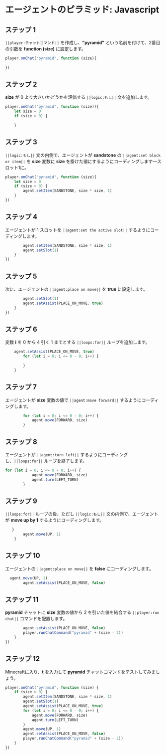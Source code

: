 # エージェントのピラミッド: Javascript


## ステップ 1
``||player:チャットコマンド||`` を作成し、**"pyramid"** という名前を付けて、2番目の引数を **function (size)** に設定します。

```javascript
player.onChat("pyramid", function (size){ 
 
}) 
```

## ステップ 2

**size** が 0 より大きいかどうかを評価する ``||logic:もし||`` 文を追加します。

```javascript
player.onChat("pyramid", function (size)){ 
    let size = 0 
    if (size > 0) { 
      
    } 
```

## ステップ 3

``||logic:もし||`` 文の内側で、エージェントが **sandstone** の ``||agent:set block or item||`` を **size** 変数に **size** を掛けた値にするようにコーディングします—スロット1に。

```javascript
player.onChat("pyramid", function (size){ 
    let size = 0 
    if (size > 0) { 
        agent.setItem(SANDSTONE, size * size, 1) 
    } 
}) 
```

## ステップ 4

エージェントが 1 スロットを ``||agent:set the active slot||`` するようにコーディングします。

```javascript
        agent.setItem(SANDSTONE, size * size, 1) 
        agent.setSlot(1) 
    } 
})
```

## ステップ 5

次に、エージェントの ``||agent:place on move||`` を **true** に設定します。

```javascript
        agent.setSlot(1) 
        agent.setAssist(PLACE_ON_MOVE, true) 
    } 
}) 
```

## ステップ 6

変数 **i** を 0 から 4 引く 1 までとする ``||loops:for||`` ループを追加します。

```javascript
    agent.setAssist(PLACE_ON_MOVE, true) 
        for (let i = 0; i <= 0 - 0; i++) { 
          
        } 
    } 
```

## ステップ 7

エージェントが **size** 変数の値で ``||agent:move forward||`` するようにコーディングします。

```javascript
        for (let i = 0; i <= 0 - 0; i++) { 
            agent.move(FORWARD, size) 
        } 
```

## ステップ 8

エージェントが ``||agent:turn left||`` するようにコーディングし、``||loops:for||`` ループを終了します。

```javascript
for (let i = 0; i <= 0 - 0; i++) { 
            agent.move(FORWARD, size) 
            agent.turn(LEFT_TURN) 
        } 
```

## ステップ 9

``||loops:for||`` ループの後、ただし ``||logic:もし||`` 文の内側で、エージェントが **move up by 1** するようにコーディングします。

```javascript
   } 
        agent.move(UP, 1) 
    } 
```

## ステップ 10

エージェントの ``||agent:place on move||`` を **false** にコーディングします。

```javascript
  agent.move(UP, 1) 
        agent.setAssist(PLACE_ON_MOVE, false)
```

## ステップ 11

**pyramid** チャットに **size** 変数の値から 2 を引いた値を結合する ``||player:run chat||`` コマンドを配置します。

```javascript
        agent.setAssist(PLACE_ON_MOVE, false) 
        player.runChatCommand("pyramid" + (size - 2)) 
    } 
}) 
```

## ステップ 12

Minecraftに入り、**t** を入力して **pyramid** チャットコマンドをテストしてみましょう。


```javascript
player.onChat("pyramid", function (size) { 
    if (size > 0) { 
        agent.setItem(SANDSTONE, size * size, 1) 
        agent.setSlot(1) 
        agent.setAssist(PLACE_ON_MOVE, true) 
        for (let i = 0; i <= 0 - 0; i++) { 
            agent.move(FORWARD, size) 
            agent.turn(LEFT_TURN) 
        } 
        agent.move(UP, 1) 
        agent.setAssist(PLACE_ON_MOVE, false) 
        player.runChatCommand("pyramid" + (size - 2)) 
    } 
}) 
```